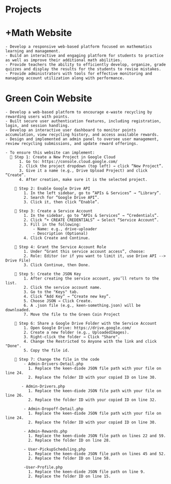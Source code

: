 # Projects
  # +Math Website 
    - Develop a responsive web-based platform focused on mathematics learning and management.
    - Build an interactive and engaging platform for students to practice as well as improve their additional math abilities. 
    - Provide teachers the ability to efficiently develop, organize, grade quizzes and display the results for the students to revise mistakes. 
    - Provide administrators with tools for effective monitoring and managing account utilization along with performance.
    
  # Green Coin Website
    - Develop a web-based platform to encourage e-waste recycling by rewarding users with points.
    - Built secure user authentication features, including registration, login, and session handling.
    - Develop an interactive user dashboard to monitor points accumulation, view recycling history, and access available rewards.
    - Design and implemented an admin panel to oversee user management, review recycling submissions, and update reward offerings.
    
    - To ensure this website can implement:
      🔹 Step 1: Create a New Project in Google Cloud
          1. Go to: https://console.cloud.google.com/
          2. Click the project dropdown (top left) → click “New Project”.
          3. Give it a name (e.g., Drive Upload Project) and click “Create”.
          4. After creation, make sure it is the selected project.

        🔹 Step 2: Enable Google Drive API
            1. In the left sidebar, go to “APIs & Services” → “Library”.
            2. Search for “Google Drive API”.
            3. Click it, then click “Enable”.

        🔹 Step 3: Create a Service Account
            1. In the sidebar, go to “APIs & Services” → “Credentials”.
            2. Click “+ CREATE CREDENTIALS” → Select “Service Account”.
            3. Fill in the following:
                - Name: e.g., drive-uploader
                - Description (Optional)
            4. Click Create and Continue.

        🔹 Step 4: Grant the Service Account Role
            1. Under “Grant this service account access”, choose:
            2. Role: Editor (or if you want to limit it, use Drive API --> Drive File)
            3. Click Continue, then Done.

        🔹 Step 5: Create the JSON Key
            1. After creating the service account, you’ll return to the list.
            2. Click the service account name.
            3. Go to the "Keys" tab.
            4. Click “Add Key” → “Create new key”.
            5. Choose JSON → Click Create.
            6. A .json file (e.g., keen-something.json) will be downloaded.
            7. Move the file to the Green Coin Project
        
        🔹 Step 6: Share a Google Drive Folder with the Service Account
            1. Open Google Drive: https://drive.google.com/
            2. Create a new folder (e.g., UploadedImages).
            3. Right-click the folder → Click "Share".
            4. Change the Restricted to Anyone with the link and click "Done".
            5. Copy the file id.

        🔹 Step 7: Change the file in the code
            - Admin-Drivers-Detail.php
              1. Replace the keen-diode JSON file path with your file on line 24.
              2. Replace the folder ID with your copied ID on line 30.

           - Admin-Drivers.php
              1. Replace the keen-diode JSON file path with your file on line 26.
              2. Replace the folder ID with your copied ID on line 32.
              
            - Admin-Dropoff-Detail.php
              1. Replace the keen-diode JSON file path with your file on line 24.
              2. Replace the folder ID with your copied ID on line 30.
              
            - Admin-Rewards.php
              1. Replace the keen-diode JSON file path on lines 22 and 59.
              2. Replace the folder ID on line 28.

            - User-PickupScheduling.php
              1. Replace the keen-diode JSON file path on lines 45 and 52.
              2. Replace the folder ID on line 58.

            -User-Profile.php
              1. Replace the keen-diode JSON file path on line 9.
              2. Replace the folder ID on line 15.

